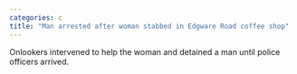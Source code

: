 ```yaml
---
categories: c
title: "Man arrested after woman stabbed in Edgware Road coffee shop"
---
```

Onlookers intervened to help the woman and detained a man until police officers arrived.